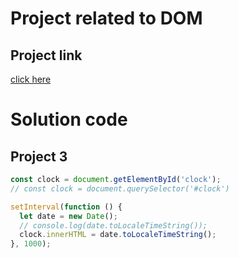 # Project related to DOM

## Project link
[click here](https://stackbliz.com/edit/dom-project-chaiaurcode?file=index.html)

# Solution code

## Project 3

```javascript
const clock = document.getElementById('clock');
// const clock = document.querySelector('#clock')

setInterval(function () {
  let date = new Date();
  // console.log(date.toLocaleTimeString());
  clock.innerHTML = date.toLocaleTimeString();
}, 1000);

```